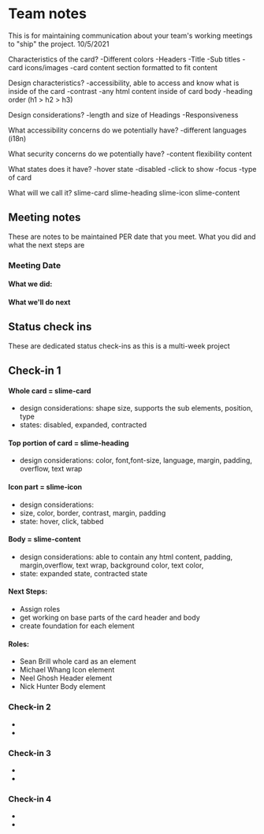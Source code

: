 # Team notes
This is for maintaining communication about your team's working meetings to "ship" the project.
10/5/2021

Characteristics of the card?
-Different colors
-Headers
-Title
-Sub titles
-card icons/images
-card content section formatted to fit content


Design characteristics?
-accessibility, able to access and know what is inside of the card
-contrast
-any html content inside of card body
-heading order (h1 > h2 > h3)


Design considerations?
-length and size of Headings
-Responsiveness


What accessibility concerns do we potentially have?
-different languages (i18n)

What security concerns do we potentially have?
-content flexibility content

What states does it have?
-hover state
-disabled
-click to show
-focus
-type of card

What will we call it?
slime-card
slime-heading
slime-icon
slime-content



## Meeting notes
These are notes to be maintained PER date that you meet. What you did and what the next steps are
### Meeting Date

#### What we did:


#### What we'll do next


## Status check ins
These are dedicated status check-ins as this is a multi-week project
## Check-in 1

#### Whole card = slime-card
- design considerations: shape size, supports the sub elements, position, type
- states: disabled, expanded, contracted


#### Top portion of card = slime-heading
- design considerations: color, font,font-size, language, margin, padding, overflow, text wrap


#### Icon part = slime-icon
- design considerations: 
- size, color, border, contrast, margin, padding
- state: hover, click, tabbed


#### Body = slime-content
- design considerations: able to contain any html content, padding, margin,overflow, text wrap, background color, text color,
- state: expanded state, contracted state


#### Next Steps:
- Assign roles 
- get working on base parts of the card header and body
- create foundation for each element

#### Roles:

- Sean Brill whole card as an element
- Michael Whang Icon element
- Neel Ghosh Header element
- Nick Hunter Body element

### Check-in 2
- 
- 
### Check-in 3
- 
- 
### Check-in 4
- 
- 
